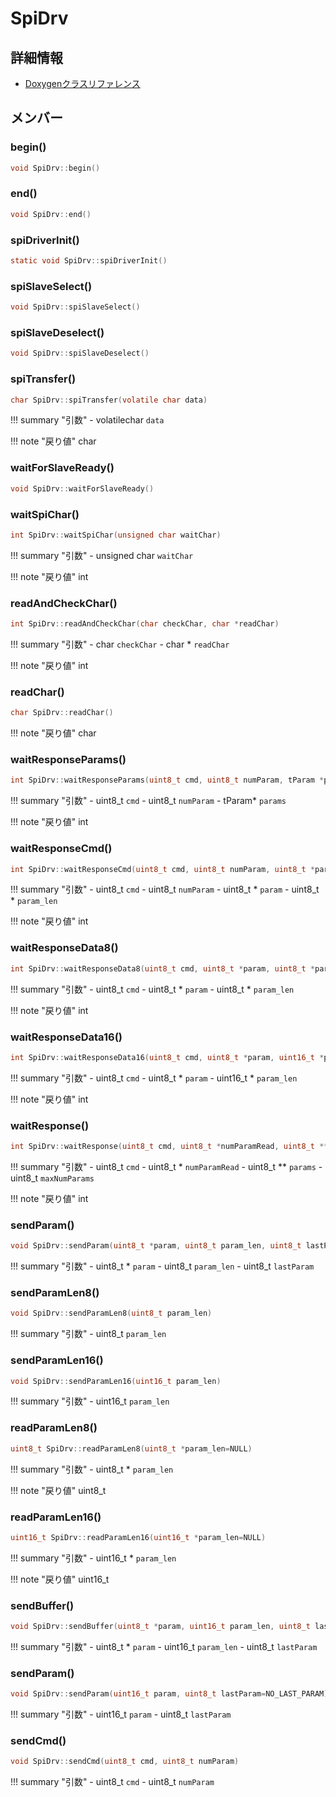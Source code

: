# SpiDrv



## 詳細情報

- [Doxygenクラスリファレンス](https://lang-ship.com/reference/Arduino/1.8.9/class_spi_drv.html)

## メンバー

### begin()



```c
void SpiDrv::begin()
```



### end()



```c
void SpiDrv::end()
```



### spiDriverInit()



```c
static void SpiDrv::spiDriverInit()
```



### spiSlaveSelect()



```c
void SpiDrv::spiSlaveSelect()
```



### spiSlaveDeselect()



```c
void SpiDrv::spiSlaveDeselect()
```



### spiTransfer()



```c
char SpiDrv::spiTransfer(volatile char data)
```

!!! summary "引数"
	- volatilechar `data` 

!!! note "戻り値"
	char



### waitForSlaveReady()



```c
void SpiDrv::waitForSlaveReady()
```



### waitSpiChar()



```c
int SpiDrv::waitSpiChar(unsigned char waitChar)
```

!!! summary "引数"
	- unsigned char `waitChar` 

!!! note "戻り値"
	int



### readAndCheckChar()



```c
int SpiDrv::readAndCheckChar(char checkChar, char *readChar)
```

!!! summary "引数"
	- char `checkChar` 
	- char * `readChar` 

!!! note "戻り値"
	int



### readChar()



```c
char SpiDrv::readChar()
```

!!! note "戻り値"
	char



### waitResponseParams()



```c
int SpiDrv::waitResponseParams(uint8_t cmd, uint8_t numParam, tParam *params)
```

!!! summary "引数"
	- uint8_t `cmd` 
	- uint8_t `numParam` 
	- tParam* `params` 

!!! note "戻り値"
	int



### waitResponseCmd()



```c
int SpiDrv::waitResponseCmd(uint8_t cmd, uint8_t numParam, uint8_t *param, uint8_t *param_len)
```

!!! summary "引数"
	- uint8_t `cmd` 
	- uint8_t `numParam` 
	- uint8_t * `param` 
	- uint8_t * `param_len` 

!!! note "戻り値"
	int



### waitResponseData8()



```c
int SpiDrv::waitResponseData8(uint8_t cmd, uint8_t *param, uint8_t *param_len)
```

!!! summary "引数"
	- uint8_t `cmd` 
	- uint8_t * `param` 
	- uint8_t * `param_len` 

!!! note "戻り値"
	int



### waitResponseData16()



```c
int SpiDrv::waitResponseData16(uint8_t cmd, uint8_t *param, uint16_t *param_len)
```

!!! summary "引数"
	- uint8_t `cmd` 
	- uint8_t * `param` 
	- uint16_t * `param_len` 

!!! note "戻り値"
	int



### waitResponse()



```c
int SpiDrv::waitResponse(uint8_t cmd, uint8_t *numParamRead, uint8_t **params, uint8_t maxNumParams)
```

!!! summary "引数"
	- uint8_t `cmd` 
	- uint8_t * `numParamRead` 
	- uint8_t ** `params` 
	- uint8_t `maxNumParams` 

!!! note "戻り値"
	int



### sendParam()



```c
void SpiDrv::sendParam(uint8_t *param, uint8_t param_len, uint8_t lastParam=NO_LAST_PARAM)
```

!!! summary "引数"
	- uint8_t * `param` 
	- uint8_t `param_len` 
	- uint8_t `lastParam` 



### sendParamLen8()



```c
void SpiDrv::sendParamLen8(uint8_t param_len)
```

!!! summary "引数"
	- uint8_t `param_len` 



### sendParamLen16()



```c
void SpiDrv::sendParamLen16(uint16_t param_len)
```

!!! summary "引数"
	- uint16_t `param_len` 



### readParamLen8()



```c
uint8_t SpiDrv::readParamLen8(uint8_t *param_len=NULL)
```

!!! summary "引数"
	- uint8_t * `param_len` 

!!! note "戻り値"
	uint8_t



### readParamLen16()



```c
uint16_t SpiDrv::readParamLen16(uint16_t *param_len=NULL)
```

!!! summary "引数"
	- uint16_t * `param_len` 

!!! note "戻り値"
	uint16_t



### sendBuffer()



```c
void SpiDrv::sendBuffer(uint8_t *param, uint16_t param_len, uint8_t lastParam=NO_LAST_PARAM)
```

!!! summary "引数"
	- uint8_t * `param` 
	- uint16_t `param_len` 
	- uint8_t `lastParam` 



### sendParam()



```c
void SpiDrv::sendParam(uint16_t param, uint8_t lastParam=NO_LAST_PARAM)
```

!!! summary "引数"
	- uint16_t `param` 
	- uint8_t `lastParam` 



### sendCmd()



```c
void SpiDrv::sendCmd(uint8_t cmd, uint8_t numParam)
```

!!! summary "引数"
	- uint8_t `cmd` 
	- uint8_t `numParam` 



